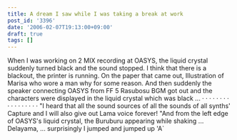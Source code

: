 ```yaml
---
title: A dream I saw while I was taking a break at work
post_id: '3396'
date: '2006-02-07T19:13:00+09:00'
draft: true
tags: []
---
```


When I was working on 2 MIX recording at OASYS, the liquid crystal suddenly turned black and the sound stopped. I think that there is a blackout, the printer is running. On the paper that came out, Illustration of Marisa who wore a man why for some reason. And then suddenly the speaker connecting OASYS from FF 5 Rasubosu BGM got out and the characters were displayed in the liquid crystal which was black ... · · · · · · · · · · · · · · · · · "I heard that all the sound sources of all the sounds of all synths' Capture and I will also give out Lama voice forever! "And from the left edge of OASYS's liquid crystal, the Buruburu appearing while shaking ... Delayama, ... surprisingly I jumped and jumped up 'A`
